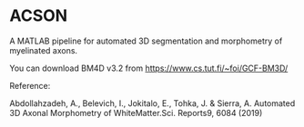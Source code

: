 # ACSON

A MATLAB pipeline for automated 3D segmentation and morphometry of myelinated axons.

You can download BM4D v3.2 from https://www.cs.tut.fi/~foi/GCF-BM3D/

Reference:

Abdollahzadeh, A., Belevich, I., Jokitalo, E., Tohka, J. & Sierra, A. Automated 3D Axonal Morphometry of WhiteMatter.Sci. Reports9, 6084 (2019)
